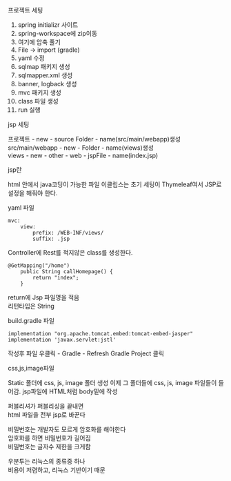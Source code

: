 프로젝트 세팅
1. spring initializr 사이트
2. spring-workspace에 zip이동
3. 여기에 압축 풀기
4. File -> import (gradle)
5. yaml 수정
6. sqlmap 패키지 생성
7. sqlmapper.xml 생성
8. banner, logback 생성
9. mvc 패키지 생성
10. class 파일 생성
11. run 실행

jsp 세팅

프로젝트 - new - source Folder - name(src/main/webapp)생성  
src/main/webapp - new - Folder - name(views)생성  
views - new - other - web - jspFile - name(index.jsp)

jsp란

html 안에서 java코딩이 가능한 파일
이클립스는 초기 세팅이 Thymeleaf여서 JSP로 설정을 해줘야 한다.

yaml 파일

    mvc:
        view:
            prefix: /WEB-INF/views/
            suffix: .jsp


Controller에 Rest를 적지않은 class를 생성한다.

    @GetMapping("/home")
	    public String callHomepage() {
		    return "index";
	    }
return에 Jsp 파일명을 적음  
리턴타입은 String  

build.gradle 파일

    implementation "org.apache.tomcat.embed:tomcat-embed-jasper"
    implementation 'javax.servlet:jstl'

작성후 파일 우클릭 - Gradle - Refresh Gradle Project 클릭

css,js,image파일

Static 폴더에 css, js, image 폴더 생성
이제 그 폴더들에 css, js, image 파일들이 들어감.
jsp파일에 HTML처럼 body밑에 작성

퍼블리셔가 퍼블리싱을 끝내면  
html 파일을 전부 jsp로 바꾼다

비밀번호는 개발자도 모르게 암호화를 해야한다  
암호화를 하면 비밀번호가 길어짐  
비밀번호는 글자수 제한을 크게함

우분투는 리눅스의 종류중 하나  
비용이 저렴하고, 리눅스 기반이기 때문